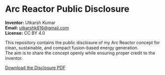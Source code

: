 # Arc Reactor Public Disclosure
**Inventor:** Utkarsh Kumar  
**Email:** utkarshk616@gmail.com  
**License:** CC BY 4.0  

This repository contains the public disclosure of my Arc Reactor concept for clean, sustainable, and compact fusion-based energy generation.  
The aim is to share the concept openly while ensuring proper credit to the inventor.

[Download the Disclosure PDF](Arc_Reactor_Public_Disclosure_Utkarsh_Kumar.pdf)
